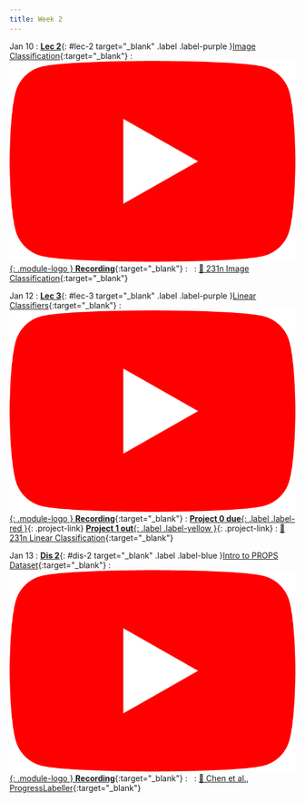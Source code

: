 ```yaml
---
title: Week 2
---
```


Jan 10
: [**Lec 2**](/assets/slides/deeprob_02_image_classification.pdf){: #lec-2 target="_blank" .label .label-purple }[Image Classification](/assets/slides/deeprob_02_image_classification.pdf){:target="_blank"}
  : [![](/assets/logos/yt_icon_rgb.png){: .module-logo } **Recording**](https://youtu.be/D3tRGiqL7dc){:target="_blank"}
: &nbsp;
  : [📖 231n Image Classification](https://cs231n.github.io/classification/){:target="_blank"}



Jan 12
: [**Lec 3**](/assets/slides/deeprob_03_linear_classifiers.pdf){: #lec-3 target="_blank" .label .label-purple }[Linear Classifiers](/assets/slides/deeprob_03_linear_classifiers.pdf){:target="_blank"}
  : [![](/assets/logos/yt_icon_rgb.png){: .module-logo } **Recording**](https://youtu.be/YNLMQ2nmGB4){:target="_blank"}
: [**Project 0 due**{: .label .label-red }](/projects/project0/){: .project-link} [**Project 1 out**{: .label .label-yellow }](/projects/project1/){: .project-link}
  : [📖 231n Linear Classification](https://cs231n.github.io/linear-classify/){:target="_blank"}



Jan 13
: [**Dis 2**](/assets/slides/deeprob_discussion_02.pdf){: #dis-2 target="_blank" .label .label-blue }[Intro to PROPS Dataset](/assets/slides/deeprob_discussion_02.pdf){:target="_blank"}
  : [![](/assets/logos/yt_icon_rgb.png){: .module-logo } **Recording**](https://youtu.be/xvQTDdCRjiU){:target="_blank"}
: &nbsp;
  : [📖 Chen et al., ProgressLabeller](https://arxiv.org/abs/2203.00283){:target="_blank"}


